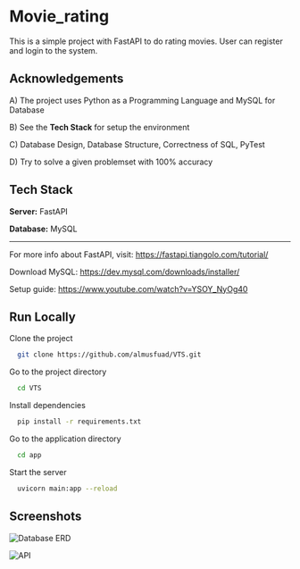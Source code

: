 
# Movie_rating

This is a simple project with FastAPI to do rating movies. User can register and login to the system.




## Acknowledgements

A) The project uses Python as a Programming Language and MySQL for Database

B) See the **Tech Stack** for setup the environment

C) Database Design, Database Structure, Correctness of SQL, PyTest

D) Try to solve a given problemset with 100% accuracy

## Tech Stack

**Server:** FastAPI

**Database:** MySQL

------------------------------------------------------------------------------------
For more info about FastAPI, visit: https://fastapi.tiangolo.com/tutorial/

Download MySQL: https://dev.mysql.com/downloads/installer/

Setup guide: https://www.youtube.com/watch?v=YSOY_NyOg40


## Run Locally

Clone the project

```bash
  git clone https://github.com/almusfuad/VTS.git
```

Go to the project directory

```bash
  cd VTS
```

Install dependencies

```bash
  pip install -r requirements.txt
```

Go to the application directory

```bash
  cd app
```

Start the server

```bash
  uvicorn main:app --reload
```


## Screenshots

![Database ERD](https://drive.google.com/file/d/1iEFKNSMluVTFO0npDuIXQjCEY8nVPokp/view?usp=sharing)


![API](https://drive.google.com/file/d/1t6N2K_HLsJM9TXdsE-AITAEwJ-pChD4Y/view?usp=sharing)
